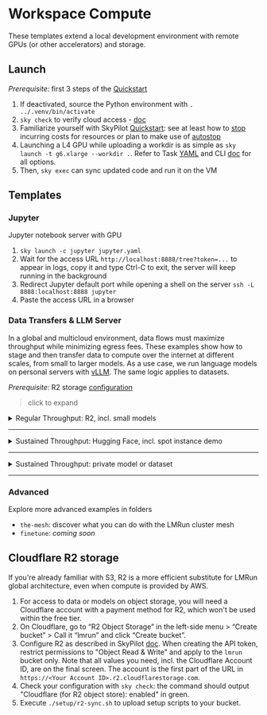 # Workspace Compute
These templates extend a local development environment with remote GPUs (or other accelerators) and storage. 

## Launch
*Prerequisite*: first 3 steps of the [Quickstart](/README.md#quickstart)
1. If deactivated, source the Python environment with `. ../.venv/bin/activate`
2. `sky check` to verify cloud access - [doc](https://docs.skypilot.co/en/latest/getting-started/installation.html#verifying-cloud-access)
3. Familiarize yourself with SkyPilot [Quickstart](https://docs.skypilot.co/en/latest/getting-started/quickstart.html#stop-terminate-a-cluster): see at least how to [stop](https://docs.skypilot.co/en/latest/getting-started/quickstart.html#stop-terminate-a-cluster) incurring costs for resources or plan to make use of [autostop](https://docs.skypilot.co/en/latest/reference/auto-stop.html)
4. Launching a L4 GPU while uploading a workdir is as simple as `sky launch -t g6.xlarge --workdir .`. Refer to Task [YAML](https://docs.skypilot.co/en/latest/reference/yaml-spec.html) and CLI [doc](https://docs.skypilot.co/en/latest/reference/cli.html#sky-launch) for all options.
5. Then, `sky exec` can sync updated code and run it on the VM

## Templates
### Jupyter
Jupyter notebook server with GPU
1. `sky launch -c jupyter jupyter.yaml`
2. Wait for the access URL `http://localhost:8888/tree?token=...` to appear in logs, copy it and type Ctrl-C to exit, the server will keep running in the background
3. Redirect Jupyter default port while opening a shell on the server `ssh -L 8888:localhost:8888 jupyter` 
4. Paste the access URL in a browser

### Data Transfers & LLM Server
In a global and multicloud environment, data flows must maximize throughput while minimizing egress fees. These examples show how to stage and then transfer data to compute over the internet at different scales, from small to larger models. As a use case, we run language models on personal servers with [vLLM](https://github.com/vllm-project/vllm). The same logic applies to datasets.

*Prerequisite*: R2 storage [configuration](#cloudflare-r2-storage)

> click to expand
<details>
<summary>Regular Throughput: R2, incl. small models</summary>

---
*small ~ 16-GiB model (tested 8B), up to 50 GiB depending on throttle tolerance*
> Bigger models (>= 50 GiB, tested 32B, limit may be lower) require premium storage distribution with the more generic `vllm.yaml` template in section below.

Let's export a Hugging Face repository and its latest commit hash:
```bash
export MODEL=Qwen/Qwen2.5-Coder-7B-Instruct
# uploads push the latest, the version is then explicitly specified to run the model
export VERSION=c03e6d358207e414f1eca0bb1891e29f1db0e242
```
- **Upload** a model to an R2 bucket to make it available for global inference. 
```bash
sky launch hf-to-r2.yaml --env MODEL -i 5 --down
```
`-i 5 --down` shuts down the upload server after 5 minutes of inactivity. Typically, data and model weights stored in object storage are private. Load public models directly from Hugging Face with `vllm.yaml`, like the spot instance example below.
- **Serve** the LLM you just staged, the version is in the R2 bucket path. `vllm-7B.yaml` is only suitable for small models, as they're loaded through a mounted R2 bucket with limited throughput above this transfer size (Cloudflare runs smaller models on the edge):
```bash
sky launch vllm-7B.yaml --env MODEL --env VERSION -c vllm
```
- **Call** your LLM server:

To remain secure, this simple setup requires a SSH tunnel for remote requests: `ssh -L 8000:localhost:8000 vllm`. Example request from your local machine or on the server:
```
curl http://localhost:8000/v1/chat/completions -H "Content-Type: application/json" -d '{
  "model": "/r2/model/Qwen/Qwen2.5-Coder-7B-Instruct/c03e6d358207e414f1eca0bb1891e29f1db0e242",
  "messages": [
    {"role": "system", "content": "You are a helpful code assistant."},
    {"role": "user", "content": "Can you keep coding while I grab a coffee?"}
  ]
}'
```
vLLM is compatible with any client SDK implementing OpenAI API.
</details>

---
<details>
<summary>Sustained Throughput: Hugging Face, incl. spot instance demo</summary>

---
They are two ways to run workloads on cheap but preemptible VMs with up to 90% discount: regular tasks (shown below) or managed jobs (shown in `the-mesh`).

As a regular task, a preempted spot instance doesn't recover. It's still often worth it. Save results, checkpoints or data in the bucket folder `/r2` to protect against random termination.

Let's declare a bigger Hugging Face model:
```bash
export MODEL=Qwen/Qwen2.5-Coder-32B-Instruct
export VERSION=b47205940b83b5b484577359f71ee7b88472df67
```
Notice we added `--use-spot` to `sky launch`. We request accelerators with `--gpus` outside the template to make it obvious that `-tp`, short for `--tensor-parallel-size`, must split tensors across 4 GPUs. This option is passed to `vllm serve`. 

At the time of writing, 3 regions offer this spot configuration for less than $1/hour, instead of $5 to $6 on demand. Look up SkyPilot catalog in `~/.sky/catalogs/v*/aws/vms.csv`, identify these regions and request [quotas](/mesh/README.md#quotas) for them.
```bash
(lmrun-py3.11) workspace % sky launch vllm.yaml -c vllm --gpus L4:4 --use-spot \
    --env MODEL --env VERSION --env SERVE_OPTS="-tp 4"
Task from YAML spec: vllm.yaml
Considered resources (1 node):
----------------------------------------------------------------------------------------------------
 CLOUD   INSTANCE            vCPUs   Mem(GB)   ACCELERATORS   REGION/ZONE       COST ($)   CHOSEN
----------------------------------------------------------------------------------------------------
 AWS     g6.12xlarge[Spot]   48      192       L4:4           ap-northeast-2a   0.66          ✔
----------------------------------------------------------------------------------------------------
```
SkyPilot found 4 x L4s on a spot VM in Seoul for less than the price of a single on-demand GPU.

Once you redirected the port `8000` through SSH like above, specify the Hugging Face id as the model of your request:
```
curl http://localhost:8000/v1/chat/completions -H "Content-Type: application/json" -d '{
  "model": "Qwen/Qwen2.5-Coder-32B-Instruct",
  "messages": [
    {"role": "system", "content": "You are a helpful code assistant."},
    {"role": "user", "content": "Can you keep coding while I grab a coffee?"}
  ]
}'
```
</details>

---
<details>
<summary>Sustained Throughput: private model or dataset</summary>

---
To expose large and private model weights or datasets, consider Hugging Face repos or a bucket on Oracle Cloud. According to current pricing, they should deliver sustained throughput (contrary to R2) and cost-effective distribution of data to any infrastructure provider over the internet. We demonstrate HF below. An OCI bucket would be mounted within templates like R2.

*Prerequisites*: 
- Paperspace [configuration](https://docs.skypilot.co/en/latest/getting-started/installation.html#paperspace) to automatically push a model to a private HF repo. Besides GPUs, Paperspace accommodates CPU workloads like data preparation without egress fees. While a Paperspace C5 machine typically uploads from 25 MB/s to 288 MB/s, which isn't great but workable in the lower range, a mere 32B model upload costs more than $5 in network outbound fees on all 3 hyperscalers. Check that Paperspace is enabled with `sky check`.
- Set a public SSH key on [HF](https://huggingface.co/settings/keys).
- Create a new private repo by visiting [huggingface.co/new](huggingface.co/new). Name it `Qwen2.5-Coder-32B-Instruct` for this example.

1. Upload a public model to a private Hugging Face repository for testing 
```bash
sky launch hf-to-private.yaml -i 5 --down \
    --env ORG=Qwen --env NAME=Qwen2.5-Coder-32B-Instruct \
    --env NEW_ORG="<YOUR_HF_USERNAME>" --env SSH_KEY="</path/to/hf/private/key>"
```
2. Export your HF token in your shell, reuse a similar `sky launch vllm.yaml` command as for a public model, and add `--env HF_TOKEN` to it: `MODEL` follows the format `"<YOUR_HF_USERNAME>/Qwen2.5-Coder-32B-Instruct"` and the commit `VERSION` can be copied from HF repo "Files and versions" tab
</details>

---
### Advanced
Explore more advanced examples in folders
- `the-mesh`: discover what you can do with the LMRun cluster mesh
- `finetune`: *coming soon*

## Cloudflare R2 storage
If you're already familiar with S3, R2 is a more efficient substitute for LMRun global architecture, even when compute is provided by AWS.

1. For access to data or models on object storage, you will need a Cloudflare account with a payment method for R2, which won't be used within the free tier.
2. On Cloudflare, go to “R2 Object Storage” in the left-side menu > “Create bucket” > Call it “lmrun” and click “Create bucket”.
3. Configure R2 as described in SkyPilot [doc](https://docs.skypilot.co/en/latest/getting-started/installation.html#cloudflare-r2). When creating the API token, restrict permissions to "Object Read & Write" and apply to the `lmrun` bucket only. Note that all values you need, incl. the Cloudflare Account ID, are on the final screen. The account is the first part of the URL in `https://<Your Account ID>.r2.cloudflarestorage.com`.
4. Check your configuration with `sky check`: the command should output "Cloudflare (for R2 object store): enabled" in green.
5. Execute `./setup/r2-sync.sh` to upload setup scripts to your bucket.